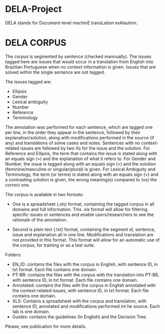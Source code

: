 # DELA-Project
DELA stands for Document-level machinE transLation evAlaution. 


# DELA CORPUS

The corpus is segmented by sentence (checked mannually). The issues tagged here are issues that would occur in a translation from English into Brazilian Portuguese when no context information is given. Issues that are solved within the single sentence are not tagged. 

The issues tagged are:

  - Ellipsis
  - Gender
  - Lexical ambiguity
  - Number
  - Reference
  - Terminology


The annotation was performed for each sentence, which are tagged one per line, in the order they appear in the sentence, followed by their explanation/solution, along with modifications performed in the source (if any) and translations of some cases and notes. 
Sentences with no context-related issues are followed by two Xs for the issue and the solution. 
For Reference and Ellipsis, the term that contains the issue is stated along with an equals sign (=) and the explanation of what it refers to. For Gender and Number, the issue is tagged along with an equals sign (=) and the solution (feminine/masculine or singular/plural) is given. For Lexical Ambiguity and Terminology, the term (or terms) is stated along with an equals sign (=) and a contrasting solution is given, the wrong meaning(s) compared to (vs) the correct one. 

The corpus is available in two formats: 

  - One is a spreadsheet (.xls) format, containing the tagged corpus in all domains and full information. This .xls format will allow for filtering specific issues or sentences and enable users/researchers to see the rationale of the annotation. 

  - Second is plain text (.txt) format, containing the segment id, sentence, issue and explanation all in one line. Modifications and translation are not provided in this format. This format will allow for an automatic use of the corpus, for training or as a test suite.

Folders:
  
  - EN_ID: contains the files with the corpus in English, with sentence ID, in txt format. Each file contains one domain.
  - PT-BR: contains the files with the corpus with the translation into PT-BR, with sentence ID, in txt format. Each file contains one domain.
  - Annotated: contains the files with the corpus in English annotated with the context-related issues, with sentence ID, in txt format. Each file contains one domain.
  - XLS: Contains a spreadsheet with the corpus and translation, with sentence ID, annotated and modifications performed int he source. Each tab is one domain. 
  - Guides: contains the guidelines (In English) and the Decision Tree. 

Please, see publication for more details.
